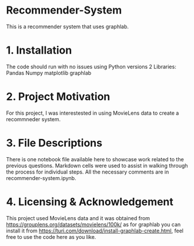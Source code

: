 # Recommender-System
This is a recommender system that uses graphlab.

# 1. Installation
The code should run with no issues using Python versions 2 
Libraries:
Pandas
Numpy
matplotlib
graphlab

# 2. Project Motivation
For this project, I was interestested in using MovieLens data to create a recommneder system.

# 3. File Descriptions
There is one notebook file available here to showcase work related to the previous questions. Markdown cells were used to assist in walking through the process for individual steps. All the necessary comments are in recommender-system.ipynb.


# 4. Licensing & Acknowledgement
This project used MovieLens data and it was obtained from https://grouplens.org/datasets/movielens/100k/
as for graphlab you can install it from https://turi.com/download/install-graphlab-create.html, feel free to use the code here as you like.


